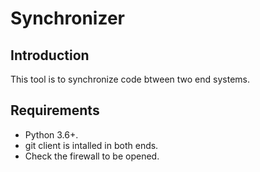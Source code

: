 # Synchronizer

## Introduction

This tool is to synchronize code btween two end systems.

## Requirements

* Python 3.6+.
* git client is intalled in both ends.
* Check the firewall to be opened.
